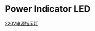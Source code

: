 # Power Indicator LED
[220V电源指示灯](https://user-images.githubusercontent.com/32056331/112077747-148d9b00-8bb8-11eb-9386-ea2e6a7625c6.png)


